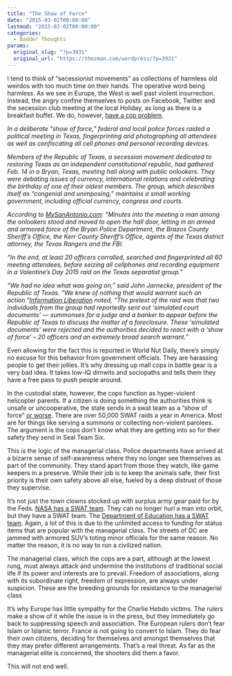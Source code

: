 ```yaml
---
title: "The Show of Force"
date: "2015-03-02T00:00:00"
lastmod: "2015-03-02T00:00:00"
categories:
  - Badder Thoughts
params:
  original_slug: "?p=3931"
  original_url: "https://thezman.com/wordpress/?p=3931"
---
```


I tend to think of “secessionist movements” as collections of harmless
old weirdos with too much time on their hands. The operative word being
harmless. As we see in Europe, the West is well past violent
insurrection. Instead, the angry confine themselves to posts on
Facebook, Twitter and the secession club meeting at the local Holiday,
as long as there is a breakfast buffet. We do, however, <a
href="http://www.wnd.com/2015/03/feds-raid-texas-political-meeting/#PokDUHViu5JGcJBM.99"
rel="noopener" target="_blank">have a cop problem</a>.

*In a deliberate “show of force,” federal and local police forces raided
a political meeting in Texas, fingerprinting and photographing all
attendees as well as confiscating all cell phones and personal recording
devices.*

*Members of the Republic of Texas, a secession movement dedicated to
restoring Texas as an independent constitutional republic, had gathered
Feb. 14 in a Bryan, Texas, meeting hall along with public onlookers.
They were debating issues of currency, international relations and
celebrating the birthday of one of their oldest members. The group,
which describes itself as “congenial and unimposing,” maintains a small
working government, including official currency, congress and courts.*

*According to
[MySanAntonio.com](http://www.mysanantonio.com/news/houston-texas/article/Feds-raid-Texas-secessionist-meeting-6096637.php):
“Minutes into the meeting a man among the onlookers stood and moved to
open the hall door, letting in an armed and armored force of the Bryan
Police Department, the Brazos County Sheriff’s Office, the Kerr County
Sheriff’s Office, agents of the Texas district attorney, the Texas
Rangers and the FBI.*

*“In the end, at least 20 officers corralled, searched and fingerprinted
all 60 meeting attendees, before seizing all cellphones and recording
equipment in a Valentine’s Day 2015 raid on the Texas separatist
group.”*

*“We had no idea what was going on,” said John Jarnecke, president of
the Republic of Texas. “We knew of nothing that would warrant such an
action.”[Information
Liberation](http://www.informationliberation.com/?id=49846) noted, “The
pretext of the raid was that two individuals from the group had
reportedly sent out ‘simulated court documents’ — summonses for a judge
and a banker to appear before the Republic of Texas to discuss the
matter of a foreclosure. These ‘simulated documents’ were rejected and
the authorities decided to react with a ‘show of force’ – 20 officers
and an extremely broad search warrant.”*

Even allowing for the fact this is reported in World Nut Daily, there’s
simply no excuse for this behavior from government officials. They are
harassing people to get their jollies. It’s why dressing up mall cops in
battle gear is a very bad idea. It takes low-IQ dimwits and sociopaths
and tells them they have a free pass to push people around.

In the custodial state, however, the cops function as hyper-violent
helicopter parents. If a citizen is doing something the authorities
think is unsafe or uncooperative, the state sends in a swat team as a
“show of force”
<a href="http://www.newyorker.com/news/daily-comment/swat-team-nation"
rel="noopener" target="_blank">or worse</a>. There are over 50,000 SWAT
raids a year in America. Most are for things like serving a summons or
collecting non-violent parolees. The argument is the cops don’t know
what they are getting into so for their safety they send in Seal Team
Six.

This is the logic of the managerial class. Police departments have
arrived at a bizarre sense of self-awareness where they no longer see
themselves as part of the community. They stand apart from those they
watch, like game keepers in a preserve. While their job is to keep the
animals safe, their first priority is their own safety above all else,
fueled by a deep distrust of those they supervise.

It’s not just the town clowns stocked up with surplus army gear paid for
by the Feds. <a href="http://youtu.be/0apyRsZ5IpQ" rel="noopener"
target="_blank">NASA has a SWAT team</a>. They can no longer hurl a man
into orbit, but they have a SWAT team. The <a
href="http://www.heritage.org/research/commentary/2011/06/beware-the-us-education-department-swat-team"
rel="noopener" target="_blank">Department of Education has a SWAT
team</a>. Again, a lot of this is due to the unlimited access to funding
for status items that are popular with the managerial class. The streets
of DC are jammed with armored SUV’s toting minor officials for the same
reason. No matter the reason, it is no way to run a civilized nation.

The managerial class, which the cops are a part, although at the lowest
rung, must always attack and undermine the institutions of traditional
social life if its power and interests are to prevail. Freedom of
associations, along with its subordinate right, freedom of expression,
are always under suspicion. These are the breeding grounds for
resistance to the managerial class

It’s why Europe has little sympathy for the Charlie Hebdo victims. The
rulers make a show of it while the issue is in the press, but they
immediately go back to suppressing speech and association. The European
rulers don’t fear Islam or Islamic terror. France is not going to
convert to Islam. They do fear their own citizens, deciding for
themselves and amongst themselves that they may prefer different
arrangements. That’s a real threat. As far as the managerial elite is
concerned, the shooters did them a favor.

This will not end well.
